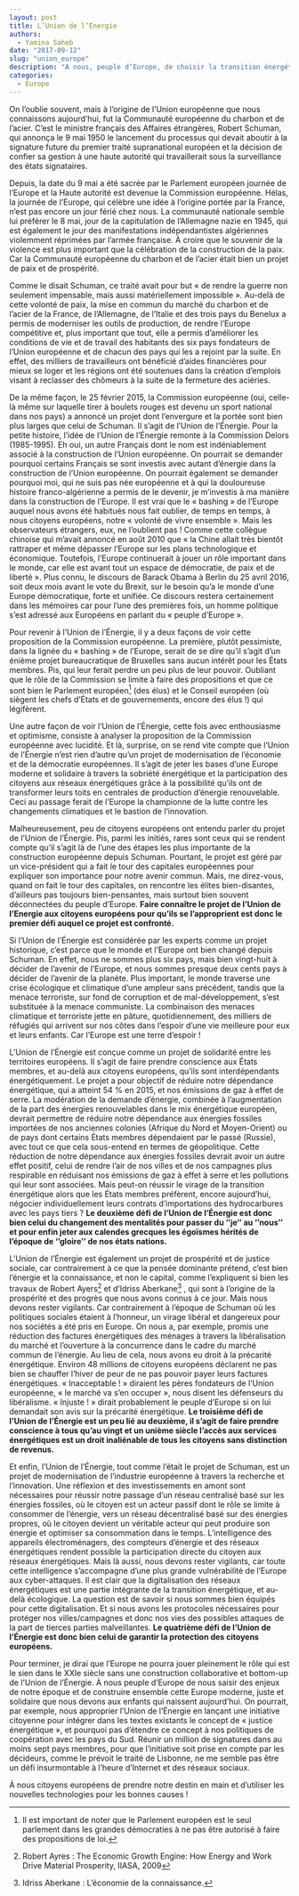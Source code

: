 ```yaml
---
layout: post
title: L’Union de l’Energie 
authors: 
  - Yamina Saheb
date: "2017-09-12"
slug: "union_europe"
description: "A nous, peuple d’Europe, de choisir la transition énergétique que nous souhaitons."
categories:
  - Europe
---
```


On l’oublie souvent, mais à l’origine de l’Union européenne que nous connaissons aujourd’hui, fut la Communauté européenne du charbon et de l’acier. C’est le ministre français des Affaires étrangères, Robert Schuman, qui annonça le 9 mai 1950 le lancement du processus qui devait aboutir à la signature future du premier traité supranational européen et la décision de confier sa gestion à une haute autorité qui travaillerait sous la surveillance des états signataires.

Depuis, la date du 9 mai a été sacrée par le Parlement européen journée de l’Europe et la Haute autorité est devenue la Commission européenne. Hélas, la journée de l’Europe, qui célèbre une idée à l’origine portée par la France, n’est pas encore un jour férié chez nous. La communauté nationale semble lui préférer le 8 mai, jour de la capitulation de l’Allemagne nazie en 1945, qui est également le jour des manifestations indépendantistes algériennes violemment réprimées par l’armée française. À croire que le souvenir de la violence est plus important que la célébration de la construction de la paix. Car la Communauté européenne du charbon et de l’acier était bien un projet de paix et de prospérité.

Comme le disait Schuman, ce traité avait pour but « de rendre la guerre non seulement impensable, mais aussi matériellement impossible ».  Au-delà de cette volonté de paix, la mise en commun du marché du charbon et de l’acier de la France, de l’Allemagne, de l’Italie et des trois pays du Benelux a permis de moderniser les outils de production, de rendre l’Europe compétitive et, plus important que tout, elle a permis d’améliorer les conditions de vie et de travail des habitants des six pays fondateurs de l’Union européenne et de chacun des pays qui les a rejoint par la suite. En effet, des milliers de travailleurs ont bénéficié d’aides financières pour mieux se loger et les régions ont été soutenues dans la création d’emplois visant à reclasser des chômeurs à la suite de la fermeture des aciéries.

De la même façon, le 25 février 2015, la Commission européenne (oui, celle-là même sur laquelle tirer à boulets rouges est devenu un sport national dans nos pays) a annoncé un projet dont l’envergure et la portée sont bien plus larges que celui de Schuman. Il s’agit de l’Union de l’Énergie. Pour la petite histoire, l’idée de l’Union de l’Énergie remonte à la Commission Delors (1985-1995). Eh oui, un autre Français dont le nom est indéniablement associé à la construction de l’Union européenne. On pourrait se demander pourquoi certains Français se sont investis avec autant d’énergie dans la construction de l’Union européenne. On pourrait également se demander pourquoi moi, qui ne suis pas née européenne et à qui la douloureuse histoire franco-algérienne a permis de le devenir, je m’investis à ma manière dans la construction de l’Europe. Il est vrai que le « bashing » de l’Europe auquel nous avons été habitués nous fait oublier, de temps en temps, à nous citoyens européens, notre « volonté de vivre ensemble ».  Mais les observateurs étrangers, eux, ne l’oublient pas ! Comme cette collègue chinoise qui m’avait annoncé en août 2010 que « la Chine allait très bientôt rattraper et même dépasser l’Europe sur les plans technologique et économique. Toutefois, l’Europe continuerait à jouer un rôle important dans le monde, car elle est avant tout un espace de démocratie, de paix et de liberté ». Plus connu, le discours de Barack Obama à Berlin du 25 avril 2016, soit deux mois avant le vote du Brexit, sur le besoin qu’a le monde d’une Europe démocratique, forte et unifiée. Ce discours restera certainement dans les mémoires car pour l’une des premières fois, un homme politique s’est adressé aux Européens en parlant du « peuple d’Europe ». 

Pour revenir à l’Union de l’Énergie, il y a deux façons de voir cette proposition de la Commission européenne. La première, plutôt pessimiste, dans la lignée du « bashing » de l’Europe, serait de se dire qu’il s’agit d’un énième projet bureaucratique de Bruxelles sans aucun intérêt pour les États membres. Pis, qui leur ferait perdre un peu plus de leur pouvoir. Oubliant que le rôle de la Commission se limite à faire des propositions et que ce sont bien le Parlement européen[^1]  (des élus) et le Conseil européen (où siègent les chefs d’États et de gouvernements, encore des élus !) qui légifèrent.

Une autre façon de voir l’Union de l’Énergie, cette fois avec enthousiasme et optimisme, consiste à analyser la proposition de la Commission européenne avec lucidité. Et là, surprise, on se rend vite compte que l’Union de l’Énergie n’est rien d’autre qu’un projet de modernisation de l’économie et de la démocratie européennes. Il s’agit de jeter les bases d’une Europe moderne et solidaire à travers la sobriété énergétique et la participation des citoyens aux réseaux énergétiques grâce à la possibilité qu’ils ont de transformer leurs toits en centrales de production d’énergie renouvelable. Ceci au passage ferait de l’Europe la championne de la lutte contre les changements climatiques et le bastion de l’innovation.

Malheureusement, peu de citoyens européens ont entendu parler du projet de l’Union de l’Énergie. Pis, parmi les initiés, rares sont ceux qui se rendent compte qu’il s’agit là de l’une des étapes les plus importante de la construction européenne depuis Schuman. Pourtant, le projet est géré par un vice-président qui a fait le tour des capitales européennes pour expliquer son importance pour notre avenir commun. Mais, me direz-vous, quand on fait le tour des capitales, on rencontre les élites bien-disantes, d’ailleurs pas toujours bien-pensantes, mais surtout bien souvent déconnectées du peuple d’Europe. **Faire connaître le projet de l’Union de l’Energie aux citoyens européens pour qu’ils se l’approprient est donc le premier défi auquel ce projet est confronté.**

Si l’Union de l’Énergie est considérée par les experts comme un projet historique, c’est parce que le monde et l’Europe ont bien changé depuis Schuman. En effet, nous ne sommes plus six pays, mais bien vingt-huit à décider de l’avenir de l’Europe, et nous sommes presque deux cents pays à décider de l’avenir de la planète. Plus important, le monde traverse une crise écologique et climatique d’une ampleur sans précédent, tandis que la menace terroriste, sur fond de corruption et de mal-développement, s’est substituée à la menace communiste. La combinaison des menaces climatique et terroriste jette en pâture, quotidiennement, des milliers de réfugiés qui arrivent sur nos côtes dans l’espoir d’une vie meilleure pour eux et leurs enfants. Car l’Europe est une terre d’espoir !

L’Union de l’Énergie est conçue comme un projet de solidarité entre les territoires européens. Il s’agit de faire prendre conscience aux États membres, et au-delà aux citoyens européens, qu’ils sont interdépendants énergétiquement. Le projet a pour objectif de réduire notre dépendance énergétique, qui a atteint 54 % en 2015, et nos émissions de gaz à effet de serre. La modération de la demande d’énergie, combinée à l’augmentation de la part des énergies renouvelables dans le mix énergétique européen, devrait permettre de réduire notre dépendance aux énergies fossiles importées de nos anciennes colonies (Afrique du Nord et Moyen-Orient) ou de pays dont certains États membres dépendaient par le passé (Russie), avec tout ce que cela sous-entend en termes de géopolitique. Cette réduction de notre dépendance aux énergies fossiles devrait avoir un autre effet positif, celui de rendre l’air de nos villes et de nos campagnes plus respirable en réduisant nos émissions de gaz à effet à serre et les pollutions qui leur sont associées. Mais peut-on réussir le virage de la transition énergétique alors que les États membres préfèrent, encore aujourd’hui, négocier individuellement leurs contrats d’importations des hydrocarbures avec les pays tiers ?  **Le deuxième défi de l’Union de l’Énergie est donc bien celui du changement des mentalités pour passer du ‘’je‘’ au ‘’nous’’ et pour enfin jeter aux calendes grecques les égoïsmes hérités de l’époque de ‘’gloire’’ de nos états nations.**

L’Union de l’Énergie est également un projet de prospérité et de justice sociale, car contrairement à ce que la pensée dominante prétend, c’est bien l’énergie et la connaissance, et non le capital, comme l’expliquent si bien les travaux de Robert Ayers[^2] et d’Idriss Aberkane[^3] , qui sont à l’origine de la prospérité et des progrès que nous avons connus à ce jour. Mais nous devons rester vigilants. Car contrairement à l’époque de Schuman où les politiques sociales étaient à l’honneur, un virage libéral et dangereux pour nos sociétés a été pris en Europe. On nous a, par exemple, promis une réduction des factures énergétiques des ménages à travers la libéralisation du marché et l’ouverture à la concurrence dans le cadre du marché commun de l’énergie. Au lieu de cela, nous avons eu droit à la précarité énergétique. Environ 48 millions de citoyens européens déclarent ne pas bien se chauffer l’hiver de peur de ne pas pouvoir payer leurs factures énergétiques. « Inacceptable ! » diraient les pères fondateurs de l’Union européenne, « le marché va s’en occuper », nous disent les défenseurs du libéralisme. « Injuste ! » dirait probablement le peuple d’Europe si on lui demandait son avis sur la précarité énergétique. **Le troisième défi de l’Union de l’Énergie est un peu lié au deuxième, il s’agit de faire prendre conscience à tous qu’au vingt et un unième siècle l’accès aux services énergétiques est un droit inaliénable de tous les citoyens sans distinction de revenus.**

Et enfin, l’Union de l’Énergie, tout comme l’était le projet de Schuman, est un projet de modernisation de l’industrie européenne à travers la recherche et l’innovation. Une réflexion et des investissements en amont sont nécessaires pour réussir notre passage d’un réseau centralisé basé sur les énergies fossiles, où le citoyen est un acteur passif dont le rôle se limite à consommer de l’énergie, vers un réseau décentralisé basé sur des énergies propres, où le citoyen devient un véritable acteur qui peut produire son énergie et optimiser sa consommation dans le temps. L’intelligence des appareils électroménagers, des compteurs d’énergie et des réseaux énergétiques rendent possible la participation directe du citoyen aux réseaux énergétiques. Mais là aussi, nous devons rester vigilants, car toute cette intelligence s’accompagne d’une plus grande vulnérabilité de l’Europe aux cyber-attaques. Il est clair que la digitalisation des réseaux énergétiques est une partie intégrante de la transition énergétique, et au-delà écologique. La question est de savoir si nous sommes bien équipés pour cette digitalisation. Et si nous avons les protocoles nécessaires pour protéger nos villes/campagnes et donc nos vies des possibles attaques de la part de tierces parties malveillantes. **Le quatrième défi de l’Union de l’Énergie est donc bien celui de garantir la protection des citoyens européens.**

Pour terminer, je dirai que l’Europe ne pourra jouer pleinement le rôle qui est le sien dans le XXIe siècle sans une construction collaborative et bottom-up de l’Union de l’Énergie. À nous peuple d’Europe de nous saisir des enjeux de notre époque et de construire ensemble cette Europe moderne, juste et solidaire que nous devons aux enfants qui naissent aujourd’hui. On pourrait, par exemple, nous approprier l’Union de l’Énergie en lançant une initiative citoyenne pour intégrer dans les textes existants le concept de « justice énergétique », et pourquoi pas d’étendre ce concept à nos politiques de coopération avec les pays du Sud. Réunir un million de signatures dans au moins sept pays membres, pour que l’initiative soit prise en compte par les décideurs, comme le prévoit le traité de Lisbonne, ne me semble pas être un défi insurmontable à l’heure d’Internet et des réseaux sociaux. 

À nous citoyens européens de prendre notre destin en main et d’utiliser les nouvelles technologies pour les bonnes causes !

[^1]:Il est important de noter que le Parlement européen est le seul parlement dans les grandes démocraties à ne pas être autorisé à faire des propositions de loi.
[^2]:Robert Ayres : The Economic Growth Engine: How Energy and Work Drive Material Prosperity, IIASA, 2009
[^3]:Idriss Aberkane : L’économie de la connaissance. 

